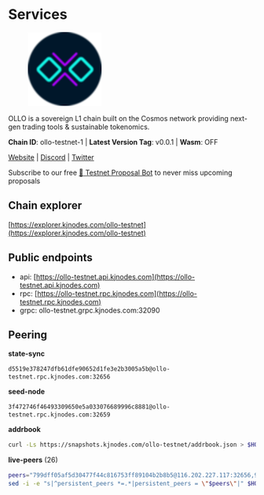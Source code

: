 # Services

<figure><img src="https://raw.githubusercontent.com/kj89/cosmos-images/main/logos/ollo.png" width="150" alt=""><figcaption></figcaption></figure>

OLLO is a sovereign L1 chain built on the Cosmos network providing  next-gen trading tools & sustainable tokenomics.

**Chain ID**: ollo-testnet-1 | **Latest Version Tag**: v0.0.1 | **Wasm**: OFF

[Website](https://www.ollostation.zone) | [Discord](https://discord.com/invite/GxBqZ9mSSm) | [Twitter](https://twitter.com/OLLOStation)



Subscribe to our free [🤖 Testnet Proposal Bot](https://t.me/kjnodes_testnet_proposal_bot) to never miss upcoming proposals


## Chain explorer
[https://explorer.kjnodes.com/ollo-testnet](https://explorer.kjnodes.com/ollo-testnet)

## Public endpoints

* api: [https://ollo-testnet.api.kjnodes.com](https://ollo-testnet.api.kjnodes.com)
* rpc: [https://ollo-testnet.rpc.kjnodes.com](https://ollo-testnet.rpc.kjnodes.com)
* grpc: ollo-testnet.grpc.kjnodes.com:32090

## Peering

**state-sync**

```text
d5519e378247dfb61dfe90652d1fe3e2b3005a5b@ollo-testnet.rpc.kjnodes.com:32656
```

**seed-node**

```text
3f472746f46493309650e5a033076689996c8881@ollo-testnet.rpc.kjnodes.com:32659
```

**addrbook**
```bash
curl -Ls https://snapshots.kjnodes.com/ollo-testnet/addrbook.json > $HOME/.ollo/config/addrbook.json
```

**live-peers** (26)
```bash
peers="799dff05af5d30477f44c816753ff89104b2b8b5@116.202.227.117:32656,95ca646da3736cef5d6c6704f736bc49ff87ef6c@109.123.249.213:26656,2a8f0fada8b8b71b8154cf30ce44aebea1b5fe3d@162.19.238.122:26656,e53eedfc4c5c4487e1fba7f3b97de6aadfca8cea@5.161.179.64:26656,d5519e378247dfb61dfe90652d1fe3e2b3005a5b@65.109.68.190:32656,47655c33bdecae7f449301197d8b951a97e1b680@89.58.59.75:26656,da8d3ca8e1c147f0037b1c43ad3de7174f5ec1b7@209.145.59.224:26656,9865c6e15faced6643adc228e3a59744e1b4e277@116.203.29.162:46656,42beefd08b5f8580177d1506220db3a548090262@65.108.195.29:26116,4b73754c2c10d523ffd43ca95d9cb6e0ad8204a4@5.189.148.147:26656,742d7dccc98ccc2b30abb6ea172fc2175782db50@148.251.91.185:26656,3ea40f63890f10272201edf96d2a49e197e52091@65.108.105.48:18156,69d2c02f413bea1376f5398646f0c2ce0f82d62e@141.94.73.93:26656,dba5e8b41c4e369418f83a449966e4eb7ca05cd4@65.109.23.114:18156,80b1ad27820f58b49e7a5a68881f0248a6269e9b@65.108.132.239:15656,5c2a752c9b1952dbed075c56c600c3a79b58c395@195.3.220.135:27006,771cfca799033e327511b25ae77784e02818d77f@65.108.101.4:23486,29b78da822388df177f4111e6589958d9f796f06@65.109.122.105:60856,ab89596768849d679ed11a9e1848224760a278cc@83.171.248.175:32656,15bcdea616c717eb4356e125d4f631aaa596dfd5@65.108.77.106:26929,a487497f2c80b53fa0908ce072a94a99be698b6b@142.132.162.28:46656,1e5d9db4138ed31ecf81b09365230d33360f8cde@65.109.81.119:32656,d6c5ff021b091a1fd93b9f811cf7fca0d31e8510@65.108.238.61:46656,e2d59891f1aed38fe8884c63e0bb00f8ddc41b6f@5.78.46.66:26656,cba0eacc21eaddadc8903d503b1db12dd002fd0f@65.108.226.183:18156,036d17d15c4e36cee8d93f9fb1a5ad5cb956631f@213.136.76.191:26656"
sed -i -e "s|^persistent_peers *=.*|persistent_peers = \"$peers\"|" $HOME/.ollo/config/config.toml
```
